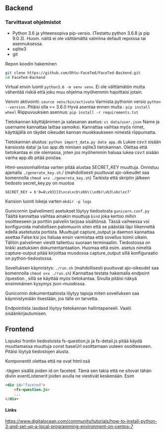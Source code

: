 ## Backend
### Tarvittavat ohjelmistot
* Python 3.6 ja yhteensopiva pip-versio. (Testattu python 3.6.8 ja pip 9.0.3). Huom. näitä ei ole välttämättä valmiina default repoissa tai asennuksessa.
* sqlite3
* git

Repon koodin hakeminen
```bash
git clone https://github.com/Ohtu-FaceTed/FaceTed-Backend.git
cd FaceTed-Backend
```

Virtual envin luonti ```python3.6 -m venv venv```. Ei ole välttämätön mutta vähentää riskiä että joku muu ohjelma myöhemmin hajoittaisi jotain.

Venvin aktivointi: ```source venv/bin/activate```
Varmista pythonin versio ```python --version```. Pitäisi olla >= 3.6.0
Hyvä asentaa ennen muita : ```pip install wheel```
Riippuvuuksien asennus: ```pip install -r requirements.txt```

Tietokannan käyttäjänimen ja salasanan asetus: ```vi data/user.json```
Name ja username kannattaa laittaa samoiksi. Kannattaa vaihtaa myös nimet, käyttäjällä on täydet oikeudet kannan muokkaukseen nimestä riippumatta.

Tietokannan alustus: ```python import_data.py data app.db```
Lukee csv:t sisään kansiosta data/ ja luo app.db nimisen sqlite3 tietokannan. 
Olettaa että tietokantaa ei ole olemassa, joten jos myöhemmin haluaa lukea csv:t sisään vanha app.db pitää poistaa.

Html-sessionhallintaa varten pitää alustaa SECRET_KEY muuttuja. Onnistuu ajamalla ```./generate_key.sh```./ (mahdollisesti puuttuvat ajo-oikeudet saa komennolla ```chmod u+x ./genereta_key.sh```)
Tarkista että skriptin jälkeen tiedosto secret_key.py on muotoa 
```
SECRET_KEY = b'0=A\x93}}3\xca\xcb\xbb\\\xdb(\xb3\xbc\xc7'
```

Kansion luonti lokeja varten ```mkdir -p logs```

Gunicornin (palvelimen) asetukset löytyy tiedostosta ```gunicorn.conf.py```
Täältä kannattaa vaihtaa ainakin muuttuja ```bind``` joka kertoo mihin osoitteeseen ja porttiin palvelin tarjoaa sisältönsä. Tässä vaiheessa voi konfiguroida mahdollisen palomuurin siten että se päästää läpi liikennettä edellä asetetusta portista.
Muuttujat capture_output ja daemon kannattaa asettaa False:ksi jos haluaa ensin varmistaa että sovellus toimii oikein. Tällöin palvelimen viestit tallentuu suoraan terminaaliin. Tiedostossa on linkki asetuksien dokumentantaation. Huomaa että esim. asetus nimeltä capture-output pitää kirjoittaa muodossa capture_output sillä konfiguraatio on python-tiedostossa.

Sovelluksen käynnistys: ```./run.sh``` (mahdollisesti puuttuvat ajo-oikeudet saa komennolla ```chmod u+x ./run.sh```)
Kannattaa testata hakemalla endpoint /question , sillä se käyttää myös tietokantaa. Sivulla pitäisi näkyä ensimmäinen kysymys json-muodossa.

Gunicornin dokumentaatiosta löytyy tapoja miten sovelluksen saa käynnistymään itsestään, jos tälle on tarvetta.

Endpointista /asdasd löytyy tietokannan hallintapaneeli. Vaatii sisäänkirjautumisen. 

## Frontend

Lopuksi frontin tiedostoista fs-question.js ja fs-detail.js pitää käydä muuttamassa muuttuja const baseUrl osoittamaan uuteen osoitteeseen. Pitäisi löytyä tiedostojen alusta. 

Komponentit olettaa että ne ovat html:ssä <div>-tägien sisällä joiden id on faceted. Tämä sen takia että ne sitovat tähän diviin eventListenerit joiden avulla ne viestivät keskenään. Esim
```html
<div id="faceted">
    <fs-question.js>
    ...
</div>
```





#### Links
https://www.digitalocean.com/community/tutorials/how-to-install-python-3-and-set-up-a-local-programming-environment-on-centos-7

